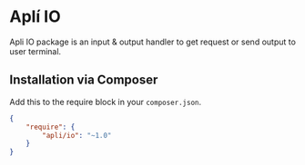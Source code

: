 # Aplí IO

Apli IO package is an input & output handler to get request or send output to user terminal.

## Installation via Composer

Add this to the require block in your `composer.json`.

``` json
{
    "require": {
        "apli/io": "~1.0"
    }
}
```
